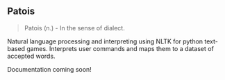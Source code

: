 ## Patois
> Patois (n.) - In the sense of dialect.

Natural language processing and interpreting using NLTK for python text-based games. Interprets user commands and maps them to a dataset of accepted words.

Documentation coming soon! 
